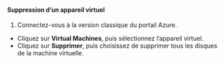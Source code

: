 #### Suppression d’un appareil virtuel
1. Connectez-vous à la version classique du portail Azure.

* Cliquez sur **Virtual Machines**, puis sélectionnez l’appareil virtuel.
* Cliquez sur **Supprimer**, puis choisissez de supprimer tous les disques de la machine virtuelle.

<!---HONumber=AcomDC_0128_2016-->